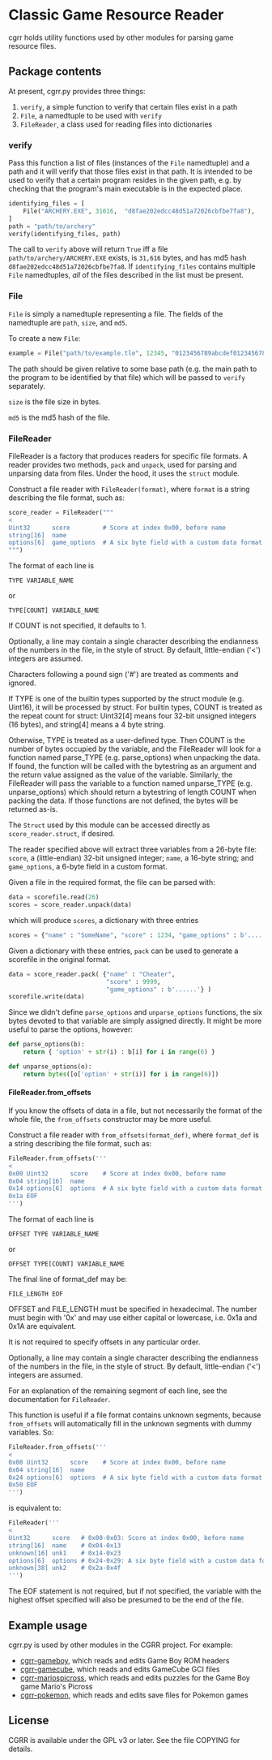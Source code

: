 # Classic Game Resource Reader

cgrr holds utility functions used by other modules for parsing game
resource files.

## Package contents

At present, cgrr.py provides three things:

1. `verify`, a simple function to verify that certain files exist in a path
2. `File`, a namedtuple to be used with `verify`
3. `FileReader`, a class used for reading files into dictionaries

### verify

Pass this function a list of files (instances of the `File` namedtuple) and a
path and it will verify that those files exist in that path. It is intended to
be used to verify that a certain program resides in the given path, e.g. by
checking that the program's main executable is in the expected place.

```python
identifying_files = [
    File("ARCHERY.EXE", 31616,  "d8fae202edcc48d51a72026cbfbe7fa8"),
]
path = "path/to/archery"
verify(identifying_files, path)
```

The call to `verify` above will return `True` iff a file
`path/to/archery/ARCHERY.EXE` exists, is `31,616` bytes, and has md5 hash
`d8fae202edcc48d51a72026cbfbe7fa8`. If `identifying_files` contains multiple
`File` namedtuples, *all* of the files described in the list must be present.

### File

`File` is simply a namedtuple representing a file. The fields of the namedtuple
are `path`, `size`, and `md5`.

To create a new `File`:

```python
example = File("path/to/example.tle", 12345, "0123456789abcdef0123456789abcdef")
```

The path should be given relative to some base path (e.g. the main path to the
program to be identified by that file) which will be passed to `verify`
separately.

`size` is the file size in bytes.

`md5` is the md5 hash of the file.

### FileReader

FileReader is a factory that produces readers for specific file formats. A
reader provides two methods, `pack` and `unpack`, used for parsing and
unparsing data from files. Under the hood, it uses the `struct` module.

Construct a file reader with `FileReader(format)`, where `format` is a
string describing the file format, such as:

```python
score_reader = FileReader("""
<
Uint32      score         # Score at index 0x00, before name
string[16]  name
options[6]  game_options  # A six byte field with a custom data format
""")
```

The format of each line is

    TYPE VARIABLE_NAME

or

    TYPE[COUNT] VARIABLE_NAME

If COUNT is not specified, it defaults to 1.

Optionally, a line may contain a single character describing the
endianness of the numbers in the file, in the style of struct. By
default, little-endian ('<') integers are assumed.

Characters following a pound sign ('#') are treated as comments and
ignored.

If TYPE is one of the builtin types supported by the struct module (e.g.
Uint16), it will be processed by struct. For builtin types, COUNT is
treated as the repeat count for struct: Uint32[4] means four 32-bit
unsigned integers (16 bytes), and string[4] means a 4 byte string.

Otherwise, TYPE is treated as a user-defined type. Then COUNT is the
number of bytes occupied by the variable, and the FileReader will look
for a function named parse_TYPE (e.g. parse_options) when unpacking the
data. If found, the function will be called with the bytestring as an
argument and the return value assigned as the value of the variable.
Similarly, the FileReader will pass the variable to a function named
unparse_TYPE (e.g. unparse_options) which should return a bytestring of
length COUNT when packing the data. If those functions are not defined,
the bytes will be returned as-is.

The `Struct` used by this module can be accessed directly as
`score_reader.struct`, if desired.

The reader specified above will extract three variables from a 26-byte
file: `score`, a (little-endian) 32-bit unsigned integer; `name`, a
16-byte string; and `game_options`, a 6-byte field in a custom format.

Given a file in the required format, the file can be parsed with:

```python
data = scorefile.read(26)
scores = score_reader.unpack(data)
```

which will produce `scores`, a dictionary with three entries

```python
scores = {"name" : "SomeName", "score" : 1234, "game_options" : b'......'}
```

Given a dictionary with these entries, `pack` can be used to generate a
scorefile in the original format.

```python
data = score_reader.pack( {"name" : "Cheater",
                           "score" : 9999,
                           "game_options" : b'......'} )
scorefile.write(data)
```

Since we didn't define `parse_options` and `unparse_options` functions,
the six bytes devoted to that variable are simply assigned directly. It
might be more useful to parse the options, however:

```python
def parse_options(b):
    return { 'option' + str(i) : b[i] for i in range(6) }

def unparse_options(o):
    return bytes([o['option' + str(i)] for i in range(6)])
```

#### FileReader.from_offsets

If you know the offsets of data in a file, but not necessarily the format of the
whole file, the `from_offsets` constructor may be more useful.

Construct a file reader with `from_offsets(format_def)`, where `format_def` is a
string describing the file format, such as:

```python
FileReader.from_offsets('''
<
0x00 Uint32      score    # Score at index 0x00, before name
0x04 string[16]  name
0x14 options[6]  options  # A six byte field with a custom data format
0x1a EOF
''')
```

The format of each line is

    OFFSET TYPE VARIABLE_NAME

or

    OFFSET TYPE[COUNT] VARIABLE_NAME

The final line of format_def may be:

    FILE_LENGTH EOF

OFFSET and FILE_LENGTH must be specified in hexadecimal. The number must
begin with '0x' and may use either capital or lowercase, i.e. 0x1a and
0x1A are equivalent.

It is not required to specify offsets in any particular order.

Optionally, a line may contain a single character describing the
endianness of the numbers in the file, in the style of struct. By
default, little-endian ('<') integers are assumed.

For an explanation of the remaining segment of each line, see the
documentation for `FileReader`.

This function is useful if a file format contains unknown segments,
because `from_offsets` will automatically fill in the unknown segments
with dummy variables. So:

```python
FileReader.from_offsets('''
<
0x00 Uint32      score    # Score at index 0x00, before name
0x04 string[16]  name
0x24 options[6]  options  # A six byte field with a custom data format
0x50 EOF
''')
```

is equivalent to:

```python
FileReader('''
<
Uint32      score   # 0x00-0x03: Score at index 0x00, before name
string[16]  name    # 0x04-0x13
unknown[16] unk1    # 0x14-0x23
options[6]  options # 0x24-0x29: A six byte field with a custom data format
unknown[38] unk2    # 0x2a-0x4f
''')
```

The EOF statement is not required, but if not specified, the variable
with the highest offset specified will also be presumed to be the end of
the file.

## Example usage

cgrr.py is used by other modules in the CGRR project. For example:

* [cgrr-gameboy](https://github.com/sopoforic/cgrr-gameboy), which reads
    and edits Game Boy ROM headers
* [cgrr-gamecube](https://github.com/sopoforic/cgrr-gamecube), which reads
    and edits GameCube GCI files
* [cgrr-mariospicross](https://github.com/sopoforic/cgrr-mariospicross),
    which reads and edits puzzles for the Game Boy game Mario's Picross
* [cgrr-pokemon](https://github.com/sopoforic/cgrr-pokemon), which reads
    and edits save files for Pokemon games

## License

CGRR is available under the GPL v3 or later. See the file COPYING for details.
